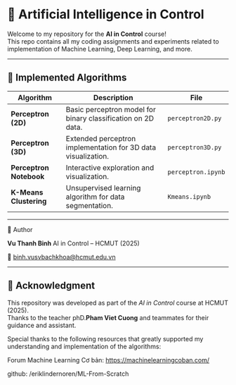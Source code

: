 # 🤖 Artificial Intelligence in Control

Welcome to my repository for the **AI in Control** course!  
This repo contains all my coding assignments and experiments related to implementation of Machine Learning, Deep Learning, and more.

---

## 🧠 Implemented Algorithms
| Algorithm | Description | File |
|------------|-------------|------|
| **Perceptron (2D)** | Basic perceptron model for binary classification on 2D data. | `perceptron2D.py` |
| **Perceptron (3D)** | Extended perceptron implementation for 3D data visualization. | `perceptron3D.py` |
| **Perceptron Notebook** | Interactive exploration and visualization. | `perceptron.ipynb` |
| **K-Means Clustering** | Unsupervised learning algorithm for data segmentation. | `Kmeans.ipynb` |

---
👤 Author

**Vu Thanh Binh**
AI in Control – HCMUT (2025)

📧 binh.vusvbachkhoa@hcmut.edu.vn

---
## 🙏 Acknowledgment
This repository was developed as part of the *AI in Control* course at HCMUT (2025).  
Thanks to the teacher phD.**Pham Viet Cuong** and teammates for their guidance and assistant.

Special thanks to the following resources that greatly supported my understanding and implementation of the algorithms:

Forum Machine Learning Cơ bản: https://machinelearningcoban.com/

github: /eriklindernoren/ML-From-Scratch 

